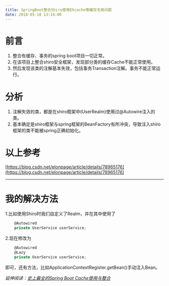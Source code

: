 ```yaml
---
title: SpringBoot整合Shiro使用Ehcache等缓存无效问题
date: 2018-05-18 13:14:00
---
```

# 前言

1. 整合有缓存、事务的spring boot项目一切正常。
2. 在该项目上整合shiro安全框架，发现部分类的缓存Cache不能正常使用。
3. 然后发现该类的注解基本失效，包括事务Transaction注解。事务不能正常运行。

# 分析

1. 注解失效的类，都是在shiro框架中(UserRealm)使用过@Autowire注入的类。
2. 基本确定是shiro框架与spring框架的BeanFactory有所冲突，导致注入shiro框架的类不能被spring正确初始化。

# 以上参考

[https://blog.csdn.net/elonpage/article/details/78965176](https://blog.csdn.net/elonpage/article/details/78965176)

---

# 我的解决方法

1.比如使用Shiro时我们自定义了Realm，并在其中使用了

```javascript
    @Autowired
    private UserService userService;
```

2.现在修改为

```javascript
    @Autowired
    @Lazy
    private UserService userService;
```

即可，还有方法，比如ApplicationContextRegister.getBean()手动注入Bean。

*延伸阅读：<a id="cb_post_title_url" href="https://www.cnblogs.com/yueshutong/p/9381540.html">史上最全的Spring Boot Cache使用与整合</a>*